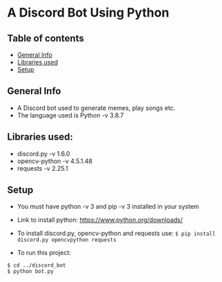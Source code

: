 # A Discord Bot Using Python

## Table of contents
* [General Info](#gen-info)
* [Libraries used](#libs-used)
* [Setup](#setup)

## General Info
* A Discord bot used to generate memes, play songs etc.
* The language used is Python -v 3.8.7

## Libraries used:
* discord.py -v 1.6.0 
* opencv-python -v 4.5.1.48
* requests -v 2.25.1

## Setup
* You must have python -v 3 and pip -v 3 installed in your system
* Link to install python: https://www.python.org/downloads/

* To install discord.py, opencv-python and requests use: ``` $ pip install discord.py opencvpython requests ```

* To run this project:
```
$ cd ../discord_bot
$ python bot.py
```

